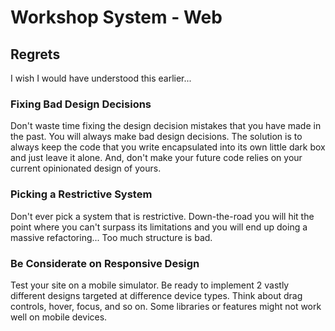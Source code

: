 # Workshop System - Web

## Regrets

I wish I would have understood this earlier...

### Fixing Bad Design Decisions

Don't waste time fixing the design decision mistakes that you have made in the past. You will always make bad design decisions. The solution is to always keep the code that you write encapsulated into its own little dark box and just leave it alone. And, don't make your future code relies on your current opinionated design of yours.

### Picking a Restrictive System

Don't ever pick a system that is restrictive. Down-the-road you will hit the point where you can't surpass its limitations and you will end up doing a massive refactoring... Too much structure is bad.

### Be Considerate on Responsive Design

Test your site on a mobile simulator. Be ready to implement 2 vastly different designs targeted at difference device types. Think about drag controls, hover, focus, and so on. Some libraries or features might not work well on mobile devices.